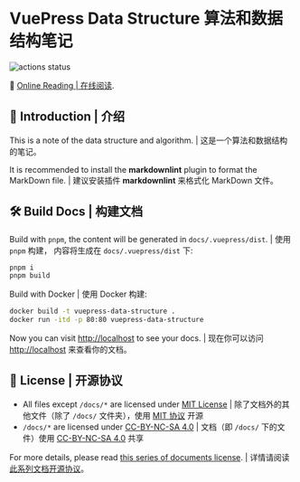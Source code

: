 # VuePress Data Structure 算法和数据结构笔记

![actions status](https://img.shields.io/github/actions/workflow/status/Sun-ZhenXing/vuepress-data-structure/deploy-docs.yml?branch=main)

🚀 [Online Reading | 在线阅读](https://blog.alexsun.top/vuepress-data-structure/).

## 📖 Introduction | 介绍

This is a note of the data structure and algorithm. | 这是一个算法和数据结构的笔记。

It is recommended to install the **markdownlint** plugin to format the MarkDown file. | 建议安装插件 **markdownlint** 来格式化 MarkDown 文件。

## 🛠️ Build Docs | 构建文档

Build with `pnpm`, the content will be generated in `docs/.vuepress/dist`. | 使用 `pnpm` 构建， 内容将生成在 `docs/.vuepress/dist` 下:

```bash
pnpm i
pnpm build
```

Build with Docker | 使用 Docker 构建:

```bash
docker build -t vuepress-data-structure .
docker run -itd -p 80:80 vuepress-data-structure
```

Now you can visit <http://localhost> to see your docs. | 现在你可以访问 <http://localhost> 来查看你的文档。

## 📜 License | 开源协议

- All files except `/docs/*` are licensed under [MIT License](https://mit-license.org/) | 除了文档外的其他文件（除了 `/docs/` 文件夹），使用 [MIT 协议](https://mit-license.org/) 开源
- `/docs/*` are licensed under [CC-BY-NC-SA 4.0](https://creativecommons.org/licenses/by-nc-sa/4.0/) | 文档（即 `/docs/` 下的文件）使用 [CC-BY-NC-SA 4.0](https://creativecommons.org/licenses/by-nc-sa/4.0/) 共享

For more details, please read [this series of documents license](https://github.com/Sun-ZhenXing/Sun-ZhenXing.github.io#%E5%BC%80%E6%BA%90%E5%8D%8F%E8%AE%AE). | 详情请阅读 [此系列文档开源协议](https://github.com/Sun-ZhenXing/Sun-ZhenXing.github.io#%E5%BC%80%E6%BA%90%E5%8D%8F%E8%AE%AE)。
